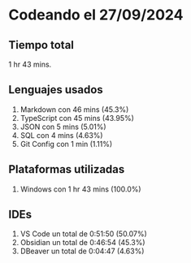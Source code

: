 # Codeando el 27/09/2024

## Tiempo total
1 hr 43 mins.

## Lenguajes usados
1. Markdown con 46 mins (45.3%)
1. TypeScript con 45 mins (43.95%)
1. JSON con 5 mins (5.01%)
1. SQL con 4 mins (4.63%)
1. Git Config con 1 min (1.11%)

## Plataformas utilizadas
1. Windows con 1 hr 43 mins (100.0%)

## IDEs
1. VS Code un total de 0:51:50 (50.07%)
1. Obsidian un total de 0:46:54 (45.3%)
1. DBeaver un total de 0:04:47 (4.63%)
